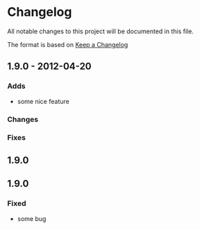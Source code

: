 
# Changelog
All notable changes to this project will be documented in this file.

The format is based on [Keep a Changelog](http://keepachangelog.com/)

## 1.9.0 - 2012-04-20

### Adds
- some nice feature
### Changes
### Fixes
## 1.9.0 
## 1.9.0 
### Fixed
- some bug
